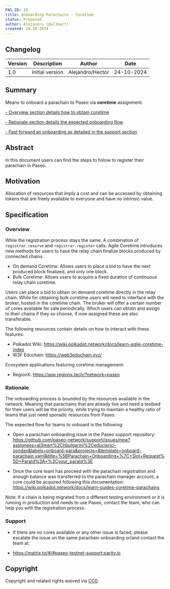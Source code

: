 ```yaml
---
PAS ID: 10
title: Onboarding Parachains - Coretime
status: Proposed
author: Alejandro (@al3mart)
created: 24-10-2024
---
```


## Changelog

| Version | Description                      | Author    | Date       |
|---------|----------------------------------|-----------|------------|
| 1.0     | Initial version                  | Alejandro/Hector  | 24-10-2024 |


## Summary
Means to onboard a parachain to Paseo via **coretime** assignment.

[- Overview section details how to obtain coretime](#overview)

[- Rationale section details the expected onboarding flow](#rationale)

[- Fast forward an onboarding as detailed in the support section](#support)

## Abstract
In this document users can find the steps to follow to register their parachain in Paseo.

## Motivation
Allocation of resources that imply a cost and can be accessed by obtaining tokens that are freely available to everyone and have no intrinsic value.

## Specification
### Overview
While the registration process stays the same. A combination of `registrar.reserve` and `registrar.register` calls.
Agile Coretime introduces new methods for users to have the relay chain finalize blocks produced by connected chains.

- On demand Coretime: Allows users to place a bid to have the next produced block finalized, and only one block.
- Bulk Coretime: Allows users to acquire a fixed duration of continuous relay chain coretime.

Users can place a bid to obtain on demand coretime directly in the relay chain.
While for obtaining bulk coretime users will need to interface with the broker, hosted in the coretime chain. The broker will offer a certain number of cores available for sale periodically. Which users can obtain and assign to their chains if they so choose, if now assigned these are also transferable.

The following resources contain details on how to interact with these features:
- Polkadot Wiki: https://wiki.polkadot.network/docs/learn-agile-coretime-index
- W3F Educhain: https://web3educhain.xyz/

Ecosystem applications featuring coretime management:
- RegionX: https://app.regionx.tech/?network=paseo


### Rationale
The onboarding process is bounded by the resources available in the network. Meaning that parachains that are already live and need a testbed for their users will be the priority, while trying to
maintain a healthy ratio of teams that just need sporadic resources from Paseo.

The expected flow for teams to onboard is the following:

- Open a parachain onboarding issue in the Paseo support repository:
https://github.com/paseo-network/support/issues/new?assignees=al3mart%2Chbulgarini%2Ceduclerici-zondax&labels=onboard-para&projects=&template=onboard-parachain.yaml&title=%5BParachain+Onboarding+%7C+Slot+Request%5D+ParaId%3A+%3Cyour_paraId%3E

- Once the core team has proceed with the parachain registration and enough balance was transferred to the parachain manager account, a core could be acquired following this documentation: https://wiki.polkadot.network/docs/learn-guides-coretime-parachains


Note: If a chain is being migrated from a different testing environment or it is running in production and needs to use Paseo, contact the team, who can help you with the registration process.

### Support

- If there are no cores available or any other issue is faced, please escalate the issue on the same parachain onboarding or/and contact the team at:

- https://matrix.to/#/#paseo-testnet-support:parity.io

## Copyright
Copyright and related rights waived via [CC0](https://creativecommons.org/publicdomain/zero/1.0/).
